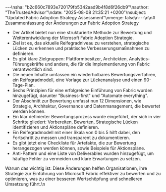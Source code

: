 ---\nsha: "b2c660c7893e720179fb5342aad9b4f8d6f26db9"\nauthor: "TheTrustedAdvisor"\ndate: "2025-08-08 21:35:21 +0200"\nsubject: "Updated Fabric Adoption Strategy Assessment"\nmerge: false\n---\n\n# Zusammenfassung der Änderungen zur Fabric Adoption Strategy

- Der Artikel bietet nun eine strukturierte Methode zur Bewertung und Weiterentwicklung der Microsoft Fabric Adoption Strategie.
- Ziel ist es, das aktuelle Reifegradniveau zu verstehen, strategische Lücken zu erkennen und praktische Verbesserungsmaßnahmen zu definieren.
- Es gibt klare Zielgruppen: Plattformbesitzer, Architekten, Analytics-Führungskräfte und andere, die für die Implementierung von Fabric verantwortlich sind.
- Die neuen Inhalte umfassen ein wiederholbares Bewertungsverfahren, ein Reifegradmodell, eine Vorlage zur Lückenanalyse und einen 90-Tage-Plan.
- Sechs Prinzipien für eine erfolgreiche Einführung von Fabric wurden hinzugefügt, darunter "Business-first" und "Automate everything".
- Der Abschnitt zur Bewertung umfasst nun 12 Dimensionen, wie Strategie, Architektur, Governance und Datenmanagement, die bewertet werden können.
- Ein klar definierter Bewertungsprozess wurde eingeführt, der sich in vier Schritte gliedert: Vorbereiten, Bewerten, Strategische Lücken identifizieren und Aktionspläne definieren.
- Ein Reifegradmodell mit einer Skala von 0 bis 5 hilft dabei, den Fortschritt zu messen und transparent zu dokumentieren.
- Es gibt jetzt eine Checkliste für Artefakte, die zur Bewertung herangezogen werden können, sowie Beispiele für Aktionspläne.
- Anti-Pattern und eine Liste von Deliverables wurden hinzugefügt, um häufige Fehler zu vermeiden und klare Erwartungen zu setzen.

Warum das wichtig ist: Diese Änderungen helfen Organisationen, ihre Strategie zur Einführung von Microsoft Fabric effektiver zu bewerten und zu optimieren, was zu einer besseren Wertschöpfung und schnelleren Umsetzung führt.\n
